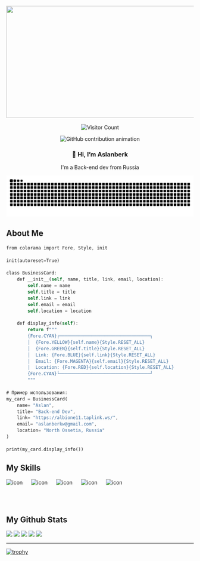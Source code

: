 <br clear="both">

<div align="center">
  <img height="300" width="600" src="https://user-images.githubusercontent.com/74038190/225813708-98b745f2-7d22-48cf-9150-083f1b00d6c9.gif"  />
</div>

<div align="center">

![Visitor Count](https://profile-counter.glitch.me/Aslanberk/count.svg)



<picture>
  <source media="(prefers-color-scheme: dark)" srcset="https://Aslanberk.github.io/Aslanberk/grid-snake-dark.svg" />
  <source media="(prefers-color-scheme: light)" srcset="https://threeal.github.io/Aslanberk/grid-snake-light.svg" />
  <img alt="GitHub contribution animation" src="https://Aslanberk.github.io/Aslanberk/grid-snake.svg" />
</picture>

</div>

<h3 align="center">👋 Hi, I’m Aslanberk</h3>
<p align="center">I'm a Back-end dev from Russia</p>

<div align="center">

![snake gif](https://github.com/Aslanberk/Aslanberk/blob/output/github-snake-dark.svg)

</div>

## About Me

```rs
from colorama import Fore, Style, init

init(autoreset=True)

class BusinessCard:
    def __init__(self, name, title, link, email, location):
        self.name = name
        self.title = title
        self.link = link
        self.email = email
        self.location = location

    def display_info(self):
        return f"""
        {Fore.CYAN}┌──────────────────────────────────┐
        │  {Fore.YELLOW}{self.name}{Style.RESET_ALL}                     
        │  {Fore.GREEN}{self.title}{Style.RESET_ALL}                     
        │  Link: {Fore.BLUE}{self.link}{Style.RESET_ALL}            
        │  Email: {Fore.MAGENTA}{self.email}{Style.RESET_ALL}              
        │  Location: {Fore.RED}{self.location}{Style.RESET_ALL}        
        {Fore.CYAN}└──────────────────────────────────┘
        """

# Пример использования:
my_card = BusinessCard(
    name= "Aslan",
    title= "Back-end Dev",
    link= "https://albione11.taplink.ws/",
    email= "aslanberkw@gmail.com",
    location= "North Ossetia, Russia"
)

print(my_card.display_info())
```
## My Skills

<div style="display: flex; align-items: flex-start;"><img src="https://techstack-generator.vercel.app/python-icon.svg" alt="icon" width="67" height="67" /><img src="https://techstack-generator.vercel.app/js-icon.svg" alt="icon" width="67" height="67" /><img src="https://techstack-generator.vercel.app/csharp-icon.svg" alt="icon" width="67" height="67" /><img src="https://techstack-generator.vercel.app/cpp-icon.svg" alt="icon" width="67" height="67" /><img src="https://techstack-generator.vercel.app/java-icon.svg" alt="icon" width="67" height="67" /></div>


 ## My Github Stats

![](http://github-profile-summary-cards.vercel.app/api/cards/profile-details?username=Aslanberk&theme=2077)
![](http://github-profile-summary-cards.vercel.app/api/cards/repos-per-language?username=Aslanberk&theme=2077)
![](http://github-profile-summary-cards.vercel.app/api/cards/most-commit-language?username=Aslanberk&theme=2077)
![](http://github-profile-summary-cards.vercel.app/api/cards/stats?username=Aslanberk&theme=2077)
![](http://github-profile-summary-cards.vercel.app/api/cards/productive-time?username=Aslanberk&theme=2077&utcOffset=8)

---
</details>

[![trophy](https://github-profile-trophy.vercel.app/?username=aslanberk&theme=onedark)](https://github.com/aslanberk/github-profile-trophy)

